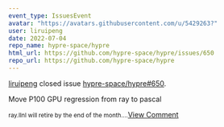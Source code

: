 ```yaml
---
event_type: IssuesEvent
avatar: "https://avatars.githubusercontent.com/u/5429263?"
user: liruipeng
date: 2022-07-04
repo_name: hypre-space/hypre
html_url: https://github.com/hypre-space/hypre/issues/650
repo_url: https://github.com/hypre-space/hypre
---
```


<a href='https://github.com/liruipeng' target='_blank'>liruipeng</a> closed issue <a href='https://github.com/hypre-space/hypre/issues/650' target='_blank'>hypre-space/hypre#650</a>.

<p>Move P100 GPU regression from ray to pascal</p><small>ray.llnl will retire by the end of the month....</small><a href='https://github.com/hypre-space/hypre/issues/650' target='_blank'>View Comment</a>